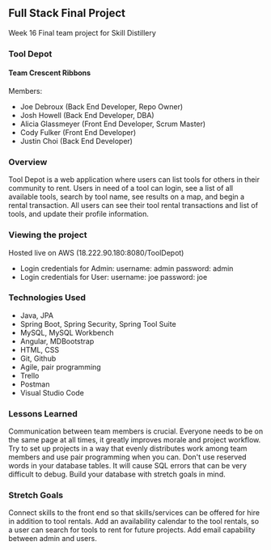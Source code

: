 ## Full Stack Final Project
Week 16 Final team project for Skill Distillery
### Tool Depot
#### Team Crescent Ribbons
Members:
* Joe Debroux (Back End Developer, Repo Owner)
* Josh Howell (Back End Developer, DBA)
* Alicia Glassmeyer (Front End Developer, Scrum Master)
* Cody Fulker (Front End Developer)
* Justin Choi (Back End Developer)
### Overview
Tool Depot is a web application where users can list tools for others in their
community to rent. Users in need of a tool can login, see a list of all available
tools, search by tool name, see results on a map, and begin a rental transaction.
All users can see their tool rental transactions and list of tools, and update
their profile information.
### Viewing the project
Hosted live on AWS (18.222.90.180:8080/ToolDepot)
* Login credentials for Admin: username: admin password: admin
* Login credentials for User: username: joe password: joe
### Technologies Used
* Java, JPA
* Spring Boot, Spring Security, Spring Tool Suite
* MySQL, MySQL Workbench
* Angular, MDBootstrap
* HTML, CSS
* Git, Github
* Agile, pair programming
* Trello
* Postman
* Visual Studio Code
### Lessons Learned
Communication between team members is crucial. Everyone needs to be on the same
page at all times, it greatly improves morale and project workflow. Try to set up
projects in a way that evenly distributes work among team members and use pair
programming when you can.
Don't use reserved words in your database tables. It will cause SQL errors that
can be very difficult to debug. Build your database with stretch goals in mind.
### Stretch Goals
Connect skills to the front end so that skills/services can be offered for hire
in addition to tool rentals.
Add an availability calendar to the tool rentals, so a user can search for tools
to rent for future projects.
Add email capability between admin and users.
